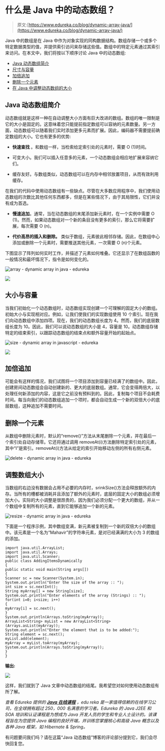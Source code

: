 # 什么是 Java 中的动态数组？

> 原文:[https://www.edureka.co/blog/dynamic-array-java/](https://www.edureka.co/blog/dynamic-array-java/)

Java 中的数组是在 Java 中作为对象实现的同构数据结构。数组存储一个或多个特定数据类型的值，并提供索引访问来存储这些值。数组中的特定元素通过其索引来访问。在本文中，我们将按以下顺序讨论 Java 中的动态数组:

*   [Java 动态数组简介](#dynamic)
*   [尺寸与容量](#size)
*   [加倍追加](#append)
*   [删除一个元素](#delete)
*   [在 Java 中调整动态数组的大小](#resize)

## **Java 动态数组简介**

动态数组就是这样一种在自动调整大小方面有巨大改进的数组。数组的唯一限制是它的大小是固定的。这意味着您只能提前指定数组可以容纳的元素数量。另一方面，动态数组可以随着我们实时添加更多元素而扩展。因此，编码器不需要提前确定数组的大小。它也有更多的优势:

*   **快速查找** 。和数组一样，当检索给定索引处的元素时，需要 O (1)时间。

*   可变大小。我们可以插入任意多的元素，一个动态数组会相应地扩展来容纳它们。

*   缓存友好。与数组类似，动态数组可以在内存中相邻放置项目，从而有效利用缓存。

在我们的代码中使用动态数组有一些缺点。尽管在大多数应用程序中，我们使用动态数组的次数比其他任何东西都多，但是在某些情况下，由于其局限性，它们并没有成为首选。

*   **慢速追加**。通常，当在动态数组的末尾添加新元素时，在一个实例中需要 O (1)。然而，如果动态数组对一个新的条目没有更多的索引，那么它将需要扩展，每次需要 O (n)。

*   **代价高昂的插入和删除。** 类似于数组，元素彼此相邻存储。因此，在数组中心添加或删除一个元素时，需要推送其他元素，一次需要 O (n)个元素。

下图显示了阵列如何实时工作，并描述了元素如何堆叠。它还显示了在数组函数的一般情况和最坏情况下，指令是如何变化的。

![array - dynamic array in java - edureka](../Images/7b632c60579759ee4b25f23ad9ea9825.png)

![](../Images/dadf651bfa5246e670d6c63ad4f569ec.png)

## **大小与容量**

当我们初始化一个动态数组时，动态数组实现创建一个可理解的固定大小的数组。初始大小与实现相对应。例如，让我们使我们的实现数组使用 10 个索引。现在我们向动态数组中添加四项。现在，我们的动态数组长度为 4。然而，我们的底层数组长度为 10。因此，我们可以说动态数组的大小是 4，容量是 10。动态数组存储特定的结束索引，以跟踪动态数组的结束点和额外容量开始的起始点。

![size - dynamic array in javascript - edureka](../Images/79f887c326d5c10627b659053e88050c.png)

![](../Images/82f6d4625f21ba3edf0df54b00532c8b.png)

## **加倍追加**

可能会有这样的情况，我们试图将一个项目添加到容量已经满了的数组中。因此，创建房间动态数组会自动创建新的、更大的底层数组。通常，它会变得两倍大，以处理任何新添加的内容，这是它之前没有预料到的。因此，复制每个项目不会耗费时间。每当向我们的动态数组追加一个项时，都会自动生成一个新的双倍大小的底层数组，这种追加不需要时间。

## **删除一个元素**

从数组中删除元素时，默认的“remove()”方法从末尾删除一个元素，并在最后一个索引处自动存储零。它还将通过调用 removeAt(i)方法删除特定索引处的元素，其中“I”是索引。removeAt(i)方法从给定的索引开始移动左侧的所有右侧元素。

![delete - dynamic array in java - edureka](../Images/611294969e9b0b8ff0fdf09c1bf8e571.png)

## **调整数组大小**

当数组的右边没有数据会占用不必要的内存时，srinkSize()方法会释放额外的内存。当所有的槽都被消耗并且添加了额外的元素时，底层的固定大小的数组必须增加大小。实际的大小调整是很昂贵的，因为我们必须分配一个更大的数组，并从一个数组中复制所有的元素，直到它能够追加一个新的元素。

![resize - dynamic array in java - edureka](../Images/1bfaa74919418918fd43e5bc9237203c.png)

下面是一个程序示例，其中数组变满，新元素被复制到一个新的双倍大小的数组中。该元素是一个名为“Mahavir”的字符串元素，是对已经满满的大小为 3 的数组的添加。

```
import java.util.ArrayList;
import java.util.Arrays;
import java.util.Scanner;
public class AddingItemsDynamically
{
public static void main(String args[])
{
Scanner sc = new Scanner(System.in);
System.out.println("Enter the size of the array :: ");
int size = sc.nextInt();
String myArray[] = new String[size];
System.out.println("Enter elements of the array (Strings) :: ");
for(int i=0; i<size; i++)
{
myArray[i] = sc.next();
}
System.out.println(Arrays.toString(myArray));
ArrayList<String> myList = new ArrayList<String>(Arrays.asList(myArray));
System.out.println("Enter the element that is to be added:");
String element = sc.next();
myList.add(element);
myArray = myList.toArray(myArray);
System.out.println(Arrays.toString(myArray));
}
}
```

**输出:**

![](../Images/46cfc74e7cac9cccc73f267738bdb9c1.png)

这样，我们就到了 Java 文章中动态数组的结尾。我希望您对如何使用动态数组有所了解。

*查看 Edureka 提供的  [**Java 在线课程**](https://www.edureka.co/java-j2ee-training-course)* *，edu reka 是一家值得信赖的在线学习公司，在全球拥有超过 250，000 名满意的学习者。Edureka 的 Java J2EE 和 SOA 培训和认证课程是为想成为 Java 开发人员的学生和专业人士设计的。该课程旨在为您提供 Java 编程的良好开端，并训练您掌握核心和高级 Java 概念以及各种 Java 框架，如 Hibernate & Spring。*

有问题要问我们吗？请在这篇“Java 动态数组”博客的评论部分提到它，我们会尽快回复您。